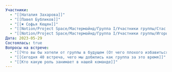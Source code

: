 ```yaml
---
Участники:
  - "[[Наталия Захарова]]"
  - "[[Павел Бубликов]]"
  - "[[✖️ Софья Кещян]]"
  - "[[Notion/Project Space/Мастермайнд/Группа I/Участники группы/Стас Харламов/Стас Харламов\\|Стас Харламов]]"
  - "[[Notion/Project Space/Мастермайнд/Группа I/Участники группы/Игорь Алексеенко/Игорь Алексеенко\\|Игорь Алексеенко]]"
Дата: 2023-05-29
Состоялась: true
Вопросы на встрече:
  - "[[Что вы бы хотели от группы в будущем (От чего плохого избавиться Что хорошее добавить)]]"
  - "[[Сегодня 40 встреча, чего мы добились как группа за это время]]"
  - "[[Кто какую роль занимает в нашей команде]]"
---
```

